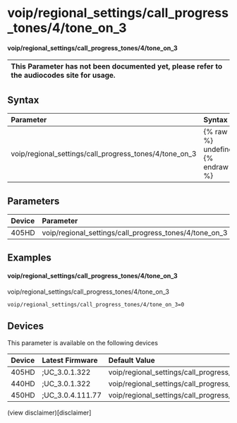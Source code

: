﻿---
description: voip/regional_settings/call_progress_tones/4/tone_on_3
search:
    keywords: ['voip','regional_settings','call_progress_tones','4','tone_on_3']
---

# voip/regional_settings/call_progress_tones/4/tone_on_3

#### voip/regional_settings/call_progress_tones/4/tone_on_3


| This Parameter has not been documented yet, please refer to the audiocodes site for usage.  |
| :--- |

## Syntax
| Parameter | Syntax |
| :--- | :--- |
|voip/regional_settings/call_progress_tones/4/tone_on_3 | {% raw %} undefined {% endraw %} |

## Parameters
|Device|Parameter|value|Description|
|:---|:---|:---|:---|
| 405HD | voip/regional_settings/call_progress_tones/4/tone_on_3 |  |  |

## Examples
#### voip/regional_settings/call_progress_tones/4/tone_on_3

voip/regional_settings/call_progress_tones/4/tone_on_3

```
voip/regional_settings/call_progress_tones/4/tone_on_3=0
```

## Devices
This parameter is available on the following devices

| Device | Latest Firmware | Default Value |
|:---|:---|:---|
| 405HD | ;UC_3.0.1.322 | voip/regional_settings/call_progress_tones/4/tone_on_3=0 
| 440HD | ;UC_3.0.1.322 | voip/regional_settings/call_progress_tones/4/tone_on_3=0 
| 450HD | ;UC_3.0.4.111.77 | voip/regional_settings/call_progress_tones/4/tone_on_3=0 

(view disclaimer)[disclaimer]
